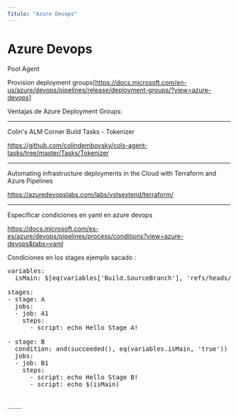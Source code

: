 ```yaml
---
Titulo: "Azure Devops"
---
```


# Azure Devops

Pool Agent

Provision deployment groups[https://docs.microsoft.com/en-us/azure/devops/pipelines/release/deployment-groups/?view=azure-devops]

Ventajas de Azure Deployment Groups:



___

Colin's ALM Corner Build Tasks - Tokenizer

https://github.com/colindembovsky/cols-agent-tasks/tree/master/Tasks/Tokenizer


___


Automating infrastructure deployments in the Cloud with Terraform and Azure Pipelines

https://azuredevopslabs.com/labs/vstsextend/terraform/


___


Especificar condiciones en yaml en azure devops

https://docs.microsoft.com/es-es/azure/devops/pipelines/process/conditions?view=azure-devops&tabs=yaml


Condiciones en los stages ejemplo sacado :

<pre>
variables:
  isMain: $[eq(variables['Build.SourceBranch'], 'refs/heads/main')]

stages:
- stage: A
  jobs:
  - job: A1
    steps:
      - script: echo Hello Stage A!

- stage: B
  condition: and(succeeded(), eq(variables.isMain, 'true'))
  jobs:
  - job: B1
    steps:
      - script: echo Hello Stage B!
      - script: echo $(isMain)
<pre>

____



